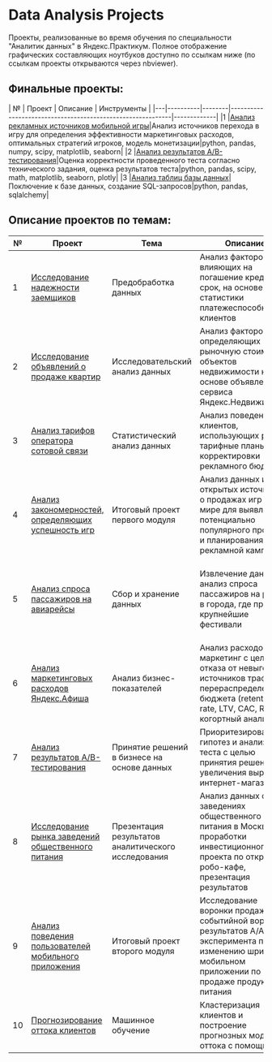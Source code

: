 # Data Analysis Projects
Проекты, реализованные во время обучения по специальности "Аналитик данных" в Яндекс.Практикум. Полное отображение графических составляющих ноутбуков доступно по ссылкам ниже (по ссылкам проекты открываются через nbviewer).

## Финальные проекты:
| № | Проект   | Описание                                                    | Инструменты |
|---|----------|--------|------------------------------------------------------------|-------------|
|1  |[Анализ рекламных источников мобильной игры](https://)|Анализ источников перехода в игру для определения эффективности маркетинговых расходов, оптимальных стратегий игроков, модель монетизации|python, pandas, numpy, scipy, matplotlib, seaborn|
|2  |[Анализ результатов А/В-тестирования](https://)|Оценка корректности проведенного теста согласно технического задания, оценка результатов теста|python, pandas, scipy, math, matplotlib, seaborn, plotly|
|3  |[Анализ таблиц базы данных](https://)|Поключение к базе данных, создание SQL-запросов|python, pandas, sqlalchemy|
 
 ## Описание проектов по темам:
| № | Проект   | Тема   |Описание                                                    | Инструменты |
|---|----------|--------|------------------------------------------------------------|-------------|
|1  |[Исследование надежности заемщиков](https://nbviewer.jupyter.org/github/obormosha/dataAnalysisProjects/blob/6973ad87139d3c5e69f50d0558961baa622c0dc4/01_analysis_of_%20bank%27s_borrowers_reliability/1_data_preprocessing.ipynb)|Предобработка данных|Анализ факторов, влияющих на погашение кредита в срок, на основе статистики платежеспособности клиентов|python, pandas, numpy, pymystem3|
|2  |[Исследование объявлений о продаже квартир](https://nbviewer.jupyter.org/github/obormosha/dataAnalysisProjects/blob/main/2_exploratory_data_analysis.ipynb)|Исследовательский анализ данных|Анализ факторов, определяющих рыночную стоимость объектов недвижимости на основе объявлений сервиса Яндекс.Недвижимость|python, pandas, matplotlib|
|3  |[Анализ тарифов оператора сотовой связи](https://nbviewer.jupyter.org/github/obormosha/dataAnalysisProjects/blob/main/3_statistical_analysis.ipynb)|Статистический анализ данных|Анализ поведения клиентов, использующих разные тарифные планы, для корректировки рекламного бюджета |python, pandas, numpy, scipy, matplotlib|
|4  |[Анализ закономерностей, определяющих успешность игр](https://nbviewer.jupyter.org/github/obormosha/dataAnalysisProjects/blob/main/4_main_project%231.ipynb)|Итоговый проект первого модуля|Анализ данных из открытых источников о продажах игр в мире для выявления потенциально популярного продукта и планирования рекламной кампании |python, pandas, numpy, scipy, matplotlib, seaborn|
|5  |[Анализ спроса пассажиров на авиарейсы](https://nbviewer.jupyter.org/github/obormosha/dataAnalysisProjects/blob/0da70ac1a6dd31744654b5ee03acb4333a251f45/05_analysis_of_aviapassenger_demand/5_storage_of_data.ipynb)|Сбор и хранение данных|Извлечение данных и анализ спроса пассажиров на рейсы в города, где проходят крупнейшие фестивали |SQL, python, pandas, requests, beautifulSoup, numpy, matplotlib, seaborn, folium|
|6  |[Анализ маркетинговых расходов Яндекс.Афиша](https://nbviewer.jupyter.org/github/obormosha/dataAnalysisProjects/blob/0da70ac1a6dd31744654b5ee03acb4333a251f45/06_analysis_of_marketing_costs/6_business_analysis.ipynb)|Анализ бизнес-показателей|Анализ расходов на маркетинг с целью отказа от невыгодных источников трафика и перераспределения бюджета (retention rate, LTV, CAC, ROMI, когортный анализ)|python, pandas, numpy, scipy, matplotlib, seaborn|
|7  |[Анализ результатов A/B-тестирования](https://nbviewer.jupyter.org/github/obormosha/dataAnalysisProjects/blob/38aa8a4562d6a14d41c6e2b36bf3e95c461790ce/7_ab_tests.ipynb)|Принятие решений в бизнесе на основе данных|Приоритезирование гипотез и анализ АВ-теста с целью принятия решений для увеличения выручки интернет-магазина|python, pandas, numpy, scipy, matplotlib, seaborn|
|8  |[Исследование рынка заведений общественного питания](https://nbviewer.jupyter.org/github/obormosha/dataAnalysisProjects/blob/0da70ac1a6dd31744654b5ee03acb4333a251f45/08_analysis_of_the_catering_market/8_visualization.ipynb)|Презентация результатов аналитического исследования|Анализ данных о заведениях общественного питания в Москве для проработки инвестиционного проекта по открытию робо-кафе, презентация результатов|python, pandas, matplotlib, seaborn, json, reqests, folium, Google Geocoding API, MS PowerPoint|
|9  |[Анализ поведения пользователей мобильного приложения](https://nbviewer.jupyter.org/github/obormosha/dataAnalysisProjects/blob/81c2f7f6a7d6a817eb6b6f23b361f1e84204cb3b/9_main_project%232.ipynb)|Итоговый проект второго модуля|Исследование воронки продаж, событийной воронки и результатов А/А/В-эксперимента по изменению шрифта в мобильном приложении по продаже продуктов питания|python, pandas, scipy, math, matplotlib, seaborn, plotly|
|10  |[Прогнозирование оттока клиентов](https://nbviewer.jupyter.org/github/obormosha/dataAnalysisProjects/blob/main/11_ml.ipynb)|Машинное обучение|Кластеризация клиентов и построение прогнозных моделей оттока с помощью ML|python, pandas, sklearn, scipy, matplotlib, seaborn|


